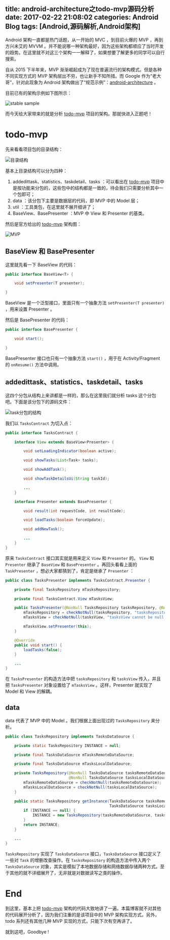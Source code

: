 title: android-architecture之todo-mvp源码分析
date: 2017-02-22 21:08:02
categories: Android Blog
tags: [Android,源码解析,Android架构]
---
Android 架构一直都是热门话题，从一开始的 MVC ，到目前火爆的 MVP ，再到方兴未艾的 MVVM 。并不能说哪一种架构最好，因为这些架构都顺应了当时开发的趋势。在这里就不对这三个架构一一解释了，如果想要了解更多的同学可以自行搜索。

自从 2015 下半年来，MVP 渐渐崛起成为了现在普遍流行的架构模式。但是各种不同实现方式的 MVP 架构层出不穷，也让新手不知所措。而 Google 作为“老大哥”，针对此现象为 Android 架构做出了“规范示例”：[android-architecture](https://github.com/googlesamples/android-architecture) 。 

目前已有的架构示例如下图所示：

![stable sample](/uploads/20170222/20170222230352.png)

而今天给大家带来的就是分析 [todo-mvp](https://github.com/googlesamples/android-architecture/tree/todo-mvp/) 项目的架构。那就快进入正题吧！

todo-mvp
========
先来看看项目包的目录结构：

![目录结构](/uploads/20170222/20170227212108.png)

基本上目录结构可以分为四种：

1. addedittask、statistics、taskdetail、tasks ：可以看出在 [todo-mvp](https://github.com/googlesamples/android-architecture/tree/todo-mvp/) 项目中是按功能来分包的，这些包中的结构都是一致的，待会我们只需要分析其中一个包即可；
2. data ：该分包下主要是数据层的代码，即 MVP 中的 Model 层；
3. util ：工具类包，在这里就不展开细讲了；
4. BaseView、BasePresenter ：MVP 中 View 和 Presenter 的基类。

然后是官方给出的 [todo-mvp](https://github.com/googlesamples/android-architecture/tree/todo-mvp/) 架构图：

![MVP](/uploads/20170222/20170228224356.png)

BaseView 和 BasePresenter
-------------------------
这里就先看一下 BaseView 的代码：

``` java
public interface BaseView<T> {

    void setPresenter(T presenter);

}
```

BaseView 是一个泛型接口，里面只有一个抽象方法 `setPresenter(T presenter)` ，用来设置 Presenter 。

然后是 BasePresenter 的代码：

``` java
public interface BasePresenter {

    void start();

}
```

BasePresenter 接口也只有一个抽象方法 `start()` ，用于在 Activity/Fragment 的 `onResume()` 方法中调用。

addedittask、statistics、taskdetail、tasks
----------------------------------------
这四个分包从结构上来讲都是一样的，那么在这里我们就分析 tasks 这个分包吧。下面是该分包下的源码文件：

![task分包的结构](/uploads/20170222/20170227215628.png)

我们以 `TasksContract` 为切入点：

``` java
public interface TasksContract {

    interface View extends BaseView<Presenter> {

        void setLoadingIndicator(boolean active);

        void showTasks(List<Task> tasks);

        void showAddTask();

        void showTaskDetailsUi(String taskId);

        ...
    }

    interface Presenter extends BasePresenter {

        void result(int requestCode, int resultCode);

        void loadTasks(boolean forceUpdate);

        void addNewTask();

        ...
    }
}
```

原来 `TasksContract` 接口其实就是用来定义 `View` 和 `Presenter` 的。 `View` 和 `Presenter` 继承了 `BaseView` 和 `BasePresenter` 。再回头看看上面的 `TaskPresenter` ，想必大家都猜到了，肯定是继承了 `Presenter` ：

``` java
public class TasksPresenter implements TasksContract.Presenter {

    private final TasksRepository mTasksRepository;

    private final TasksContract.View mTasksView;

    public TasksPresenter(@NonNull TasksRepository tasksRepository, @NonNull TasksContract.View tasksView) {
        mTasksRepository = checkNotNull(tasksRepository, "tasksRepository cannot be null");
        mTasksView = checkNotNull(tasksView, "tasksView cannot be null!");

        mTasksView.setPresenter(this);
    }

    @Override
    public void start() {
        loadTasks(false);
    }

	...
}
```

在 `TasksPresenter` 的构造方法中把 `tasksRepository` 和 `tasksView` 传入，并且把 `TasksPresenter` 对象设置给了 `mTasksView` 。这样，Presenter 就实现了 Model 和 View 的解耦。

data
----
data 代表了 MVP 中的 Model 。我们根据上面出现过的 `TasksRepository` 来分析。

``` java
public class TasksRepository implements TasksDataSource {

    private static TasksRepository INSTANCE = null;

    private final TasksDataSource mTasksRemoteDataSource;

    private final TasksDataSource mTasksLocalDataSource;

    private TasksRepository(@NonNull TasksDataSource tasksRemoteDataSource,
                            @NonNull TasksDataSource tasksLocalDataSource) {
        mTasksRemoteDataSource = checkNotNull(tasksRemoteDataSource);
        mTasksLocalDataSource = checkNotNull(tasksLocalDataSource);
    }

    public static TasksRepository getInstance(TasksDataSource tasksRemoteDataSource,
                                              TasksDataSource tasksLocalDataSource) {
        if (INSTANCE == null) {
            INSTANCE = new TasksRepository(tasksRemoteDataSource, tasksLocalDataSource);
        }
        return INSTANCE;
    }

	...
}
```

`TasksRepository` 实现了 `TasksDataSource` 接口，`TasksDataSource` 接口定义了一些对 `Task` 的增删改查操作。在 `TasksRepository` 的构造方法中传入两个 `TasksDataSource` 对象，其实是模拟了本地数据存储和网络数据存储两种方式。至于其他的就不详细展开了，无非就是对数据读写之类的操作。

End
===
到这里，基本上把 [todo-mvp](https://github.com/googlesamples/android-architecture/tree/todo-mvp/) 架构的代码大致地讲了一遍。本篇博客就不对其他的代码展开分析了，因为我们注重的是该项目中的 MVP 架构实现方式。另外，todo 系列还有其他几种 MVP 实现的方式，只能下次有空再讲了。

就到这吧，Goodbye !
